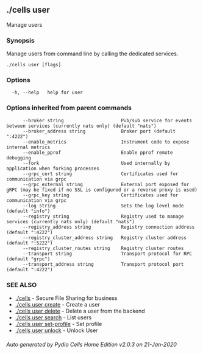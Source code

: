 ## ./cells user

Manage users

### Synopsis

Manage users from command line by calling the dedicated services.



```
./cells user [flags]
```

### Options

```
  -h, --help   help for user
```

### Options inherited from parent commands

```
      --broker string                     Pub/sub service for events between services (currently nats only) (default "nats")
      --broker_address string             Broker port (default ":4222")
      --enable_metrics                    Instrument code to expose internal metrics
      --enable_pprof                      Enable pprof remote debugging
      --fork                              Used internally by application when forking processes
      --grpc_cert string                  Certificates used for communication via grpc
      --grpc_external string              External port exposed for gRPC (may be fixed if no SSL is configured or a reverse proxy is used)
      --grpc_key string                   Certificates used for communication via grpc
      --log string                        Sets the log level mode (default "info")
      --registry string                   Registry used to manage services (currently nats only) (default "nats")
      --registry_address string           Registry connection address (default ":4222")
      --registry_cluster_address string   Registry cluster address (default ":5222")
      --registry_cluster_routes string    Registry cluster routes
      --transport string                  Transport protocol for RPC (default "grpc")
      --transport_address string          Transport protocol port (default ":4222")
```

### SEE ALSO

* [./cells](./cells)	 - Secure File Sharing for business
* [./cells user create](./cells-user-create)	 - Create a user
* [./cells user delete](./cells-user-delete)	 - Delete a user from the backend
* [./cells user search](./cells-user-search)	 - List users
* [./cells user set-profile](./cells-user-set-profile)	 - Set profile
* [./cells user unlock](./cells-user-unlock)	 - Unlock User

###### Auto generated by Pydio Cells Home Edition v2.0.3 on 21-Jan-2020
